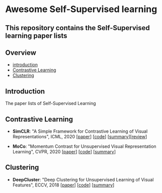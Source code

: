 # Awesome Self-Supervised learning

This repository contains the Self-Supervised learning paper lists
---

## Overview

- [introduction](#introduction)
- [Contrastive Learning](#Contrastive-Learning)
- [Clustering](#Clustering)

## Introduction

The paper lists of Self-Supervised Learning



## Contrastive Learning

- **SimCLR**: "A Simple Framework for Contrastive Learning of Visual Representations", ICML, 2020 [[paper](https://arxiv.org/abs/2002.05709)] [[code](https://github.com/sthalles/SimCLR)] [[summary](summary/example_template.md)][[review](review/SimCLR.md)]

- **MoCo**: "Momentum Contrast for Unsupervised Visual Representation Learning", CVPR, 2020 [[paper](https://arxiv.org/abs/1911.05722)] [[code](https://github.com/facebookresearch/moco)] [[summary](summary/moco.md)]

## Clustering
- **DeepCluster**: "Deep Clustering for Unsupervised Learning of Visual Features", ECCV, 2018 [[paper](https://arxiv.org/pdf/1807.05520.pdf)] [[code](https://github.com/facebookresearch/deepcluster)] [[summary](summary/DeepCluster.md)]
